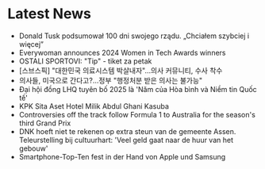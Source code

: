 # Latest News
-  Donald Tusk podsumował 100 dni swojego rządu. „Chciałem szybciej i więcej”
-  Everywoman announces 2024 Women in Tech Awards winners
-  OSTALI SPORTOVI: "Tip" - tiket za petak
-  [스브스픽] "대한민국 의료시스템 박살내자"…의사 커뮤니티, 수사 착수
-  의사들, 미국으로 간다고?…정부 "행정처분 받은 의사는 불가능"
-  Đại hội đồng LHQ tuyên bố 2025 là 'Năm của Hòa bình và Niềm tin Quốc tế'
-  KPK Sita Aset Hotel Milik Abdul Ghani Kasuba
-  Controversies off the track follow Formula 1 to Australia for the season's third Grand Prix
-  DNK hoeft niet te rekenen op extra steun van de gemeente Assen. Teleurstelling bij cultuurhart: 'Veel geld gaat naar de huur van het gebouw'
-  Smartphone-Top-Ten fest in der Hand von Apple und Samsung
